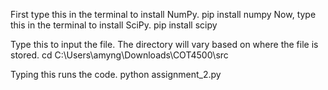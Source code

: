 First type this in the terminal to install NumPy. pip install numpy
Now, type this in the terminal to install SciPy. pip install scipy

Type this to input the file. The directory will vary based on where the file is stored. 
cd C:\Users\amyng\Downloads\COT4500\src

Typing this runs the code. python assignment_2.py